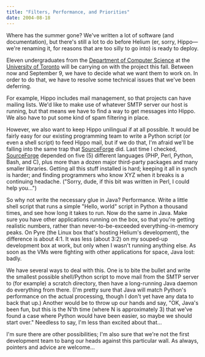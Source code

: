 ```yaml
---
title: "Filters, Performance, and Priorities"
date: 2004-08-18
---
```

<p>Where has the summer gone?  We've written a lot of software (and documentation), but there's still a lot to do before Helium (er, sorry, Hippo—we're renaming it, for reasons that are too silly to go into) is ready to deploy.</p>

<p>Eleven undergraduates from the <a href="http://www.cs.utoronto.ca">Department of Computer Science</a> at the <a href="http://www.utoronto.ca">University of Toronto</a> will be carrying on with the project this fall.  Between now and September 9, we have to decide what we want them to work on.  In order to do that, we have to resolve some technical issues that we've been deferring.</p>

<p>For example, Hippo includes mail management, so that projects can have mailing lists.  We'd like to make use of whatever SMTP server our host is running, but that means we have to find a way to get messages into Hippo.  We also have to put some kind of spam filtering in place.</p>

<p>However, we also want to keep Hippo unilingual if at all possible.  It would be fairly easy for our existing programming team to write a Python script (or even a shell script) to feed Hippo mail, but if we do that, I'm afraid we'll be falling into the same trap that <a href="http://www.sf.net">SourceForge</a> did.  Last time I checked, <a href="http://www.sf.net">SourceForge</a> depended on five (5) different languages (PHP, Perl, Python, Bash, and C), plus more than a dozen major third-party packages and many smaller libraries.  Getting all this stuff installed is hard; keeping it all in synch is harder; and finding programmers who know XYZ when it breaks is a continuing headache.  ("Sorry, dude, if this bit was written in Perl, I could help you…")</p>

<p>So why not write the necessary glue in Java?  Performance.  Write a little shell script that runs a simple "Hello, world" script in Python a thousand times, and see how long it takes to run.  Now do the same in Java.  Make sure you have other applications running on the box, so that you're getting realistic numbers, rather than never-to-be-exceeded everything-in-memory peaks.  On Pyre (the Linux box that's hosting Helium's development), the difference is about 4:1.  It was less (about 3:2) on my souped-up development box at work, but only when I wasn't running anything else.  As soon as the VMs were fighting with other applications for space, Java lost: badly.</p>

<p>We have several ways to deal with this.  One is to bite the bullet and write the smallest possible shell/Python script to move mail from the SMTP server to (for example) a scratch directory, then have a long-running Java daemon do everything from there.  (I'm pretty sure that Java will match Python's performance on the actual processing, though I don't yet have any data to back that up.)  Another would be to throw up our hands and say, "OK, Java's been fun, but this is the N'th time (where N is approximately 3) that we've found a case where Python would have been easier, so maybe we should start over."  Needless to say, I'm less than excited about that…</p>

<p>I'm sure there are other possibilities; I'm also sure that we're not the first development team to bang our heads against this particular wall.  As always, pointers and advice are welcome…</p>

